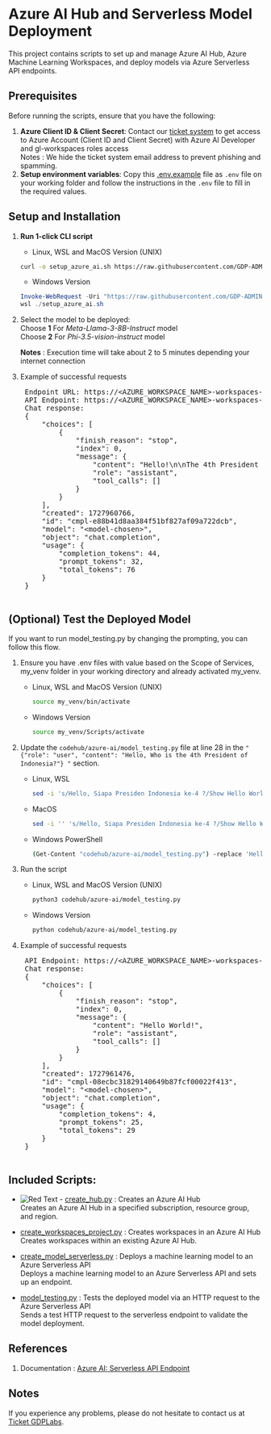# Azure AI Hub and Serverless Model Deployment

This project contains scripts to set up and manage Azure AI Hub, Azure Machine Learning Workspaces, and deploy models via Azure Serverless API endpoints.

## Prerequisites

Before running the scripts, ensure that you have the following:

1. **Azure Client ID & Client Secret**: Contact our [ticket system](https://docs.google.com/document/d/1WCm0Rdd552P_3OoerX-kHHNdPWfbNtpRX6oEbxj11Wc/edit#heading=h.3bryigm0r34y) to get access to Azure Account (Client ID and Client Secret) with Azure AI Developer and gl-workspaces roles access \
   Notes : We hide the ticket system email address to prevent phishing and spamming.
2. **Setup environment variables**: Copy this [.env.example](/azure-ai/.env.example) file as `.env` file on your working folder and follow the instructions in the `.env` file to fill in the required values.

## Setup and Installation

1. **Run 1-click CLI script**

   - Linux, WSL and MacOS Version (UNIX)

   ```bash
   curl -o setup_azure_ai.sh https://raw.githubusercontent.com/GDP-ADMIN/codehub/main/azure-ai/setup_azure_ai.sh && chmod 755 setup_azure_ai.sh && bash setup_azure_ai.sh
   ```

   - Windows Version

   ```powershell
   Invoke-WebRequest -Uri "https://raw.githubusercontent.com/GDP-ADMIN/codehub/main/azure-ai/setup_azure_ai.sh" -OutFile "setup_azure_ai.sh"
   wsl ./setup_azure_ai.sh
   ```

2. Select the model to be deployed: \
   Choose **1** For _Meta-Llama-3-8B-Instruct_ model \
   Choose **2** For _Phi-3.5-vision-instruct_ model

   **Notes** : Execution time will take about 2 to 5 minutes depending your internet connection

3. Example of successful requests
    <pre>
    Endpoint URL: https://&lt;AZURE_WORKSPACE_NAME&gt;-workspaces-&lt;user-name&gt;-&lt;model-chosen&gt;.eastus2.models.ai.azure.com
    API Endpoint: https://&lt;AZURE_WORKSPACE_NAME&gt;-workspaces-&lt;user-name&gt;-&lt;model-chosen&gt;.eastus2.models.ai.azure.com/chat/completions
    Chat response:
    {
        "choices": [
            {
                "finish_reason": "stop",
                "index": 0,
                "message": {
                    "content": "Hello!\n\nThe 4th President of Indonesia was Abdurrahman Wahid, also known as Gus Dur. He served from May 20, 1999, to July 23, 2001.",
                    "role": "assistant",
                    "tool_calls": []
                }
            }
        ],
        "created": 1727960766,
        "id": "cmpl-e88b41d8aa384f51bf827af09a722dcb",
        "model": "&lt;model-chosen&gt;",
        "object": "chat.completion",
        "usage": {
            "completion_tokens": 44,
            "prompt_tokens": 32,
            "total_tokens": 76
        }
    }
    </pre>

## (Optional) Test the Deployed Model

If you want to run model_testing.py by changing the prompting, you can follow this flow.

1. Ensure you have .env files with value based on the Scope of Services, my_venv folder in your working directory and already activated my_venv.

   - Linux, WSL and MacOS Version (UNIX)

     ```bash
     source my_venv/bin/activate
     ```

   - Windows Version
     ```bash
     source my_venv/Scripts/activate
     ```

2. Update the `codehub/azure-ai/model_testing.py` file at line 28 in the `" {"role": "user", "content": "Hello, Who is the 4th President of Indonesia?"} "` section.
   - Linux, WSL
     ```bash
     sed -i 's/Hello, Siapa Presiden Indonesia ke-4 ?/Show Hello World!/' codehub/azure-ai/model_testing.py
     ```
   - MacOS
     ```bash
     sed -i '' 's/Hello, Siapa Presiden Indonesia ke-4 ?/Show Hello World!/' codehub/azure-ai/model_testing.py
     ```
   - Windows PowerShell
     ```bash
     (Get-Content "codehub/azure-ai/model_testing.py") -replace 'Hello, Siapa Presiden Indonesia ke-4 ?', 'Show Hello World!' | Set-Content "codehub/azure-ai/model_testing.py"
     ```
3. Run the script

   - Linux, WSL and MacOS Version (UNIX)
     ```bash
     python3 codehub/azure-ai/model_testing.py
     ```
   - Windows Version
     ```bash
     python codehub/azure-ai/model_testing.py
     ```

4. Example of successful requests
    <pre>
    API Endpoint: https://&lt;AZURE_WORKSPACE_NAME&gt;-workspaces-&lt;user-name-email-gdplabs&gt;-&lt;model-chosen&gt;.eastus2.models.ai.azure.com/chat/completions
    Chat response:
    {
        "choices": [
            {
                "finish_reason": "stop",
                "index": 0,
                "message": {
                    "content": "Hello World!",
                    "role": "assistant",
                    "tool_calls": []
                }
            }
        ],
        "created": 1727961476,
        "id": "cmpl-08ecbc31829140649b87fcf00022f413",
        "model": "&lt;model-chosen&gt;",
        "object": "chat.completion",
        "usage": {
            "completion_tokens": 4,
            "prompt_tokens": 25,
            "total_tokens": 29
        }
    }
    </pre>

## Included Scripts:

- ![Red Text](https://img.shields.io/badge/Administrator%20Only-FF0000) - [create_hub.py](create_hub.py) : Creates an Azure AI Hub \
  Creates an Azure AI Hub in a specified subscription, resource group, and region.

- [create_workspaces_project.py](create_workspaces_project.py) : Creates workspaces in an Azure AI Hub \
  Creates workspaces within an existing Azure AI Hub.

- [create_model_serverless.py](create_model_serverless.py) : Deploys a machine learning model to an Azure Serverless API \
  Deploys a machine learning model to an Azure Serverless API and sets up an endpoint.

- [model_testing.py](model_testing.py) : Tests the deployed model via an HTTP request to the Azure Serverless API \
  Sends a test HTTP request to the serverless endpoint to validate the model deployment.

## References

1. Documentation : [Azure AI: Serverless API Endpoint](https://docs.google.com/document/d/1WCm0Rdd552P_3OoerX-kHHNdPWfbNtpRX6oEbxj11Wc/edit?usp=sharing)

## Notes

If you experience any problems, please do not hesitate to contact us at [Ticket GDPLabs](https://docs.google.com/document/d/1WCm0Rdd552P_3OoerX-kHHNdPWfbNtpRX6oEbxj11Wc/edit#heading=h.8fs6t79x8394).
